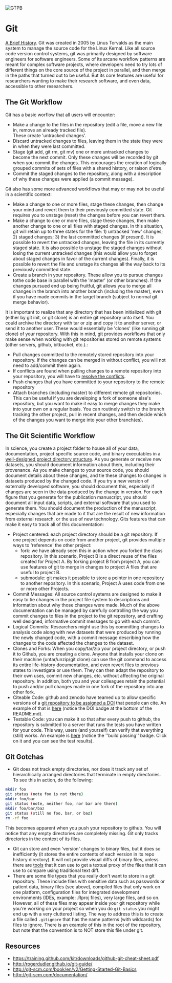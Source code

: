 ![GTPB](http://gtpb.igc.gulbenkian.pt/bicourses/images/GTPB2015logo.png "GTPB")

Git
===
[A Brief History](http://git-scm.com/book/en/v2/Getting-Started-A-Short-History-of-Git).
Git was created in 2005 by Linus Torvalds as the main system to manage the source code for the Linux Kernal. Like all source code version control systems, git was primarily designed by software engineers for software engineers. Some of its arcane workflow patterns are meant for complex software projects, where developers need to try lots of different things on the core source of the project in parallel, and then merge in the paths that turned out to be useful. But its core features are useful for researchers wanting to make their research software, and even data, accessible to other researchers.

The Git Workflow
----------------

Git has a basic worflow that all users will encounter:

* Make a change to the files in the repository (edit a file, move a new file in, remove an already tracked file).  
  These create 'untracked changes'.
* Discard untracked changes to files, leaving them in the state they were in when they were last committed.
* Stage (git add, git rm, git mv) one or more untracked changes to become the next commit.  Only these changes 
  will be recorded by git when you commit the changes.  This encourages the creation of logically grouped commits 
  of sets of files with a shared history, or raison d'etre.
* Commit the staged changes to the repository, along with a description of why
  these changes were applied (a commit message).

Git also has some more advanced workflows that may or may not be useful in a scientific context:

* Make a change to one or more files, stage these changes, then change your mind and revert them to their 
  previously committed state.  Git requires you to unstage (reset) the changes before you can revert them.
* Make a change to one or more files, stage these changes, then make another change to one or all files with 
  staged changes. In this situation, git will retain up to three states for the file: 1) untracked 'new' 
  changes; 2) staged changes; 3) the last committed changes (if present). It is possible to revert the untracked 
  changes, leaving the file in its currently staged state. It is also possible to unstage the staged changes 
  without losing the current untracked changes (this would allow you to forget about staged changes in favor of 
  the current changes).  Finally, it is possible to revert the file and unstage its changes all the way back to 
  its previously committed state.
* Create a branch in your repository.  These allow you to pursue changes tothe code base in parallel with the 
  'master' (or other branches).  If the changes pursued end up being fruitful, git allows you to merge all changes 
  in the branch into another branch (including the master), even if you have made commits in the target branch 
  (subject to normal git merge behavior).

It is important to realize that any directory that has been initialized with git (either by git init, or git 
clone) is an entire git repository unto itself. You could archive the directory with tar or zip and copy it 
to another server, or send it to another user. These would essentially be 'clones' (like running git clone) 
of your repository. With this in mind, git provides workflows that only make sense when working with git 
repositories stored on remote systems (other servers, github, bitbucket, etc.).:

* Pull changes committed to the remotely stored repository into your repository. If the changes can be merged 
  in without conflict, you will not need to add/commit them again.
* If conflicts are found when pulling changes to a remote repository into your repository, you will have 
  to [resolve the conflicts](https://help.github.com/articles/resolving-a-merge-conflict-from-the-command-line/).
* Push changes that you have committed to your repository to the remote repository
* Attach branches (including master) to different remote git repositories. This can be useful if you are 
  developing a fork of someone else's repository, but you want to make it easy to merge changes they make into 
  your own on a regular basis.  You can routinely switch to the branch tracking the other project, pull in 
  recent changes, and then decide which of the changes you want to merge into your other branch(es).

The Git Scientific Workflow
---------------------------

In science, you create a project folder to house all of your data, documentation,
project specific source code, and binary executables in a
[well-designed project directory structure](http://dx.doi.org/10.1371/journal.pcbi.1000424). As you generate or
receive new datasets, you should document information about them, including
their provenance. As you make changes to your source code, you should document
details about these changes, and tie these changes to changes in datasets
produced by the changed code. If you try a new version of externally developed
software, you should document this, especially if changes are seen in the data
produced by the change in version. For each figure that you generate for the
publication manuscript, you should document all input data, scripts, and
external software that you used to generate them. You should document the
production of the manuscript, especially changes that are made to it that are
the result of new information from external research, or the use of new
technology. Gits features that can make it easy to track all of this documentation:

* Project centered: each project directory should be a git repository. If one 
  project depends on code from another project, git provides multiple ways to 
  'reference' the other project:
  - fork: we have already seen this in action when you forked the class repository. 
    In this scenario, Project B is a direct reuse of the files created for Project A. 
    By forking project B from project A, you can use features of git to merge in 
    changes to project A files that are useful to project B.
  - submodule: git makes it possible to store a pointer in one repository to another 
    repository. In this scenario, Project A uses code from one or more other Projects.
* Commit Messages: All source control systems are designed to make it easy to tie
  changes in the project file system to descriptions and information about why those 
  changes were made.  Much of the above documentation can be managed by carefully 
  controlling the way you commit changes to files in the project to the git repository, 
  and crafting well designed, informative commit messages to go with each commit.
* Logical Commits: Researchers might use this by committing changes to analysis code 
  along with new datasets that were produced by running the newly changed code, with a 
  commit message describing how the changes to the code affected the changes to the dataset.
* Clones and Forks: When you copy/tar/zip your project directory, or push it to Github, you 
  are creating a clone.  Anyone that installs your clone on their machine (untar/unzip/git 
  clone) can use the git command to access its entire life-history documentation, and even 
  revert files to previous states to investigate or use them. They can then adapt the 
  repository to their own uses, commit new changes, etc. without affecting the original 
  repository. In addition, both you and your colleagues retain the potential to push and/or 
  pull changes made in one fork of the repository into any other fork.
* Citeable Code: github and zenodo have teamed up to allow specific versions of a [git 
  repository to be assigned a DOI](https://guides.github.com/activities/citable-code/) that 
  people can cite. An example of that is [here](https://github.com/naturalis/monophylizer) 
  (notice the DOI badge at the bottom of the README.md).
* Testable Code: you can make it so that after every push to github, the repository is 
  submitted to a server that runs the tests you have written for your code. This way, users 
  (and yourself) can verify that everything (still) works. An example is 
  [here](https://github.com/naturalis/supersmart) (notice the ''build passing'' badge. Click 
  on it and you can see the test results).

Git Gotchas
-----------

- Git does not track empty directories, nor does it track any set of hierarchically arranged 
  directories that terminate in empty directories. To see this in action, do the following:

```bash
mkdir foo
git status (note foo is not there)
mkdir foo/bar
git status (note, neither foo, nor bar are there)
mkdir foo/bar/baz
git status (still no foo, bar, or baz)
rm -rf foo
```
This becomes apparent when you push your repository to github.  You will notice that any empty 
directories are completely missing.  Git only tracks directories in the context of its files.

- Git can store and even 'version' changes to binary files, but it does so inefficiently (it 
  stores the entire contents of each version in its repo history directory).  It will not provide 
  visual diffs of binary files, unless there are 
  [tools](http://git-scm.com/book/en/v2/Customizing-Git-Git-Attributes) that it can use to get a 
  textual proxy of the files that it can use to compare using traditional text diff.
- There are some file types that you really don't want to store in a git repository. These include
  files with sensitive data such as passwords or patient data, binary files (see above), compiled
  files that only work on one platform, configuration files for integrated development environments
  (IDEs, example: .Rproj files), very large files, and so on. However, all of these files may 
  appear inside your git repository while you're working on your project so when you do `git status`
  you might end up with a very cluttered listing. The way to address this is to create a file
  called `.gitignore` that has the name patterns (with wildcards) for files to ignore. There is an
  example of this in the root of the repository, but note that the convention is to NOT store this
  file under git.

Resources
---------
- https://training.github.com/kit/downloads/github-git-cheat-sheet.pdf
- http://rogerdudler.github.io/git-guide/
- http://git-scm.com/book/en/v2/Getting-Started-Git-Basics
- http://git-scm.com/documentation/
